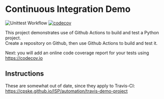 Continuous Integration Demo
============================
![Unittest Workflow](https://github.com/your_github_id/demo-pyci/actions/workflows/python-app.yml/badge.svg)
[![codecov](https://codecov.io/gh/dzptahh/demo-pyci/branch/Master/graph/badge.svg?token=RWL8OC4GZ7)](https://codecov.io/gh/dzptahh/demo-pyci)

This project demonstrates use of Github Actions to build and test a Python project.  
Create a repository on Github, then use Github Actions to build and test it.

Next: you will add an online code coverage report for your tests using <https://codecov.io>

## Instructions

These are somewhat out of date, since they apply to Travis-CI:
<https://cpske.github.io/ISP/automation/travis-demo-project>


